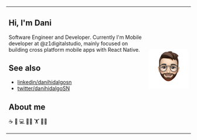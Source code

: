 <table borders="0">
  <tr>
    <td>

## Hi, I'm Dani

Software Engineer and Developer. Currently I'm Mobile developer at @z1digitalstudio, mainly focused on building cross platform mobile apps with React Native.

## See also
- [linkedin/danihidalgosn](https://www.linkedin.com/in/danihidalgosn/)
- [twitter/danihidalgoSN](https://twitter.com/danihidalgoSN)

## About me

:coffee: :beer: :computer: :technologist: :weight_lifting: :running_man:
    </td>
    <td>
      ![Texto alternativo](./img/animoji.png)
    </td>
  </tr>
</table>